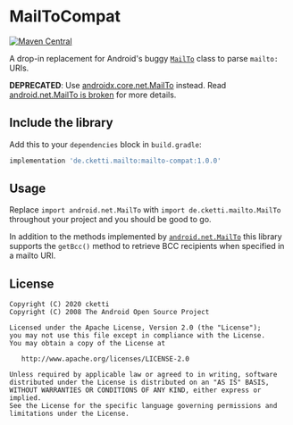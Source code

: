 # MailToCompat

[![Maven Central](https://maven-badges.herokuapp.com/maven-central/de.cketti.mailto/mailto-compat/badge.svg)](https://maven-badges.herokuapp.com/maven-central/de.cketti.mailto/mailto-compat)

A drop-in replacement for Android's buggy [`MailTo`](https://developer.android.com/reference/android/net/MailTo) class to parse `mailto:` URIs.

**DEPRECATED**: Use [androidx.core.net.MailTo](https://developer.android.com/reference/kotlin/androidx/core/net/MailTo) instead. Read [android.net.MailTo is broken](https://cketti.de/2020/06/22/android-net-mailto-is-broken/) for more details.

## Include the library

Add this to your `dependencies` block in `build.gradle`:

```groovy
implementation 'de.cketti.mailto:mailto-compat:1.0.0'
```


## Usage

Replace `import android.net.MailTo` with `import de.cketti.mailto.MailTo` throughout your project and you should be good to go.

In addition to the methods implemented by [`android.net.MailTo`](https://developer.android.com/reference/android/net/MailTo) this library supports
the `getBcc()` method to retrieve BCC recipients when specified in a mailto URI.

## License

    Copyright (C) 2020 cketti
    Copyright (C) 2008 The Android Open Source Project

    Licensed under the Apache License, Version 2.0 (the "License");
    you may not use this file except in compliance with the License.
    You may obtain a copy of the License at

       http://www.apache.org/licenses/LICENSE-2.0

    Unless required by applicable law or agreed to in writing, software
    distributed under the License is distributed on an "AS IS" BASIS,
    WITHOUT WARRANTIES OR CONDITIONS OF ANY KIND, either express or implied.
    See the License for the specific language governing permissions and
    limitations under the License.
